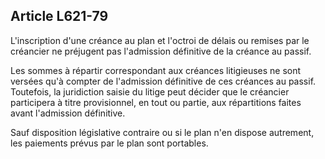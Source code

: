 Article L621-79
----
L'inscription d'une créance au plan et l'octroi de délais ou remises par le
créancier ne préjugent pas l'admission définitive de la créance au passif.

Les sommes à répartir correspondant aux créances litigieuses ne sont versées
qu'à compter de l'admission définitive de ces créances au passif. Toutefois, la
juridiction saisie du litige peut décider que le créancier participera à titre
provisionnel, en tout ou partie, aux répartitions faites avant l'admission
définitive.

Sauf disposition législative contraire ou si le plan n'en dispose autrement, les
paiements prévus par le plan sont portables.
